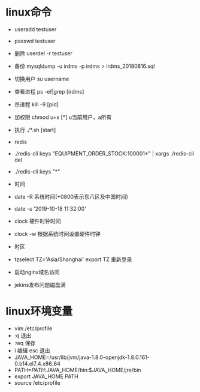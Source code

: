 # linux命令
* useradd testuser
* passwd testuser
* 删除 userdel -r testuser
* 备份 mysqldump -u irdms -p irdms > irdms_20180816.sql
* 切换用户 su username
* 查看进程 ps -ef|grep [irdms]
* 杀进程 kill -9 [pid]
* 加权限 chmod u+x [*]    u当前用户，a所有
* 执行 ./*.sh [start]
* redis
* ./redis-cli keys "EQUIPMENT_ORDER_STOCK:100001*" | xargs ./redis-cli del
* ./redis-cli keys "*"
* 时间
* date -R 系统时间(+0800表示东八区及中国时间)
* date -s '2019-10-18 11:32:00'
* clock 硬件时钟时间
* clock -w 根据系统时间设置硬件时钟
* 时区
* tzselect TZ='Asia/Shanghai' export TZ 重新登录

* 启动nginx域名访问
* jekins发布问题磁盘满

# linux环境变量
* vim /etc/profile
* :q 退出
* :wq 保存
* i 编辑 esc 退出
* JAVA_HOME=/usr/lib/jvm/java-1.8.0-openjdk-1.8.0.161-0.b14.el7_4.x86_64
* PATH=$PATH:$JAVA_HOME/bin:$JAVA_HOME/jre/bin
* export JAVA_HOME PATH
* source /etc/profile
